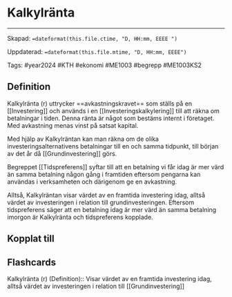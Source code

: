 # Kalkylränta

---
Skapad: `=dateformat(this.file.ctime, "D, HH:mm, EEEE ")`

Uppdaterad: `=dateformat(this.file.mtime, "D, HH:mm, EEEE")`

Tags: #year2024 #KTH #ekonomi #ME1003 #begrepp #ME1003KS2

## Definition

Kalkylränta (r) uttrycker ==avkastningskravet== som ställs på en [[Investering]] och används i en [[Investeringskalkylering]] till att räkna om betalningar i tiden. Denna ränta är något som bestäms internt i företaget. Med avkastning menas vinst på satsat kapital.

Med hjälp av Kalkylräntan kan man räkna om de olika investeringsalternativens betalningar till en och samma tidpunkt, till början av det år då [[Grundinvestering]] görs.

Begreppet [[Tidspreferens]] syftar till att en betalning vi får idag är mer värd än samma betalning någon gång i framtiden eftersom pengarna kan användas i verksamheten och därigenom ge en avkastning.

Alltså, Kalkylräntan visar värdet av en framtida investering idag, alltså värdet av investeringen i relation till grundinvesteringen. Eftersom tidspreferens säger att en betalning idag är mer värd än samma betalning imorgon är Kalkylränta och tidspreferens kopplade.

## Kopplat till

## Flashcards

Kalkylränta (r) (Definition):: Visar värdet av en framtida investering idag, alltså värdet av investeringen i relation till [[Grundinvestering]]
<!--SR:!2000-01-01,1,250!2024-02-19,3,250-->
